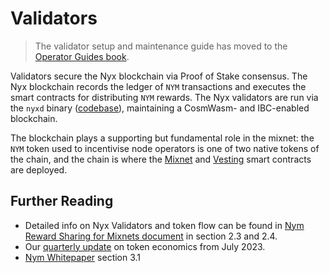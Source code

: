 # Validators

> The validator setup and maintenance guide has moved to the [Operator Guides book](https://nymtech.net/operators/nodes/validator-setup.html).

Validators secure the Nyx blockchain via Proof of Stake consensus. The Nyx blockchain records the ledger of `NYM` transactions and executes the smart contracts for distributing `NYM` rewards. The Nyx validators are run via the `nyxd` binary ([codebase](https://github.com/nymtech/nyxd)), maintaining a CosmWasm- and IBC-enabled blockchain. 

The blockchain plays a supporting but fundamental role in the mixnet: the `NYM` token used to incentivise node operators is one of two native tokens of the chain, and the chain is where the [Mixnet](../../../dev-portal/src/nyx/mixnet-contract.md) and [Vesting](../../../dev-portal/src/nyx/vesting-contract.md) smart contracts are deployed. 

## Further Reading 
* Detailed info on Nyx Validators and token flow can be found in [Nym Reward Sharing for Mixnets document](https://nymtech.net/nym-cryptoecon-paper.pdf) in section 2.3 and 2.4.
* Our [quarterly update](https://blog.nymtech.net/quarterly-token-economic-parameter-update-b2862948710f) on token economics from July 2023.
* [Nym Whitepaper](https://nymtech.net/nym-whitepaper.pdf) section 3.1 